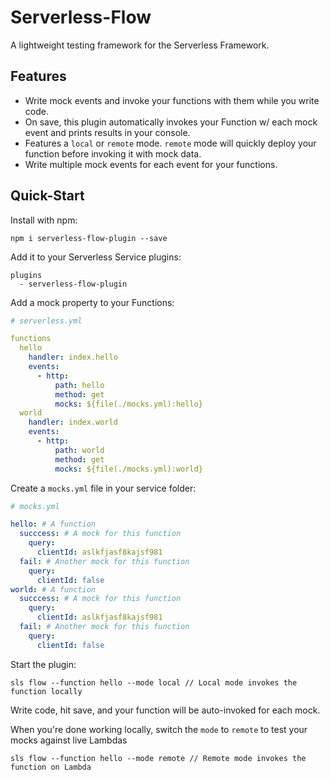 # Serverless-Flow

A lightweight testing framework for the Serverless Framework.

## Features

* Write mock events and invoke your functions with them while you write code.
* On save, this plugin automatically invokes your Function w/ each mock event and prints results in your console.
* Features a `local` or `remote` mode.  `remote` mode will quickly deploy your function before invoking it with mock data.
* Write multiple mock events for each event for your functions.

## Quick-Start

Install with npm:

```
npm i serverless-flow-plugin --save
```

Add it to your Serverless Service plugins:

```
plugins
  - serverless-flow-plugin
```

Add a mock property to your Functions:

```yml
# serverless.yml

functions
  hello
    handler: index.hello
    events:
      - http:
          path: hello
          method: get
          mocks: ${file(./mocks.yml):hello}
  world
    handler: index.world
    events:
      - http:
          path: world
          method: get
          mocks: ${file(./mocks.yml):world}
```

Create a `mocks.yml` file in your service folder:

```yml
# mocks.yml

hello: # A function
  succcess: # A mock for this function
    query:
      clientId: aslkfjasf8kajsf981
  fail: # Another mock for this function
    query:
      clientId: false
world: # A function
  succcess: # A mock for this function
    query:
      clientId: aslkfjasf8kajsf981
  fail: # Another mock for this function
    query:
      clientId: false
```

Start the plugin:

```
sls flow --function hello --mode local // Local mode invokes the function locally
```

Write code, hit save, and your function will be auto-invoked for each mock.

When you're done working locally, switch the `mode` to `remote` to test your mocks against live Lambdas

```
sls flow --function hello --mode remote // Remote mode invokes the function on Lambda
```
